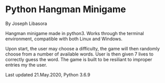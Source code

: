 
# Python Hangman Minigame
By Joseph Libasora

Hangman minigame made in python3. Works through the terminal environment, compatible with both Linux and Windows. 

Upon start, the user may choose a difficulty, the game will then randomly choose from a number of available words. User is then given 7 lives to correctly guess the word. The game is built to be resiliant to improper entries my the user.

Last updated 21.May.2020, Python 3.6.9
